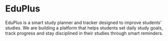 # EduPlus
EduPlus is a smart study planner and tracker designed to improve students' studies. We are building a platform that helps students set daily study goals, track progress and stay disciplined in their studies through smart reminders.
